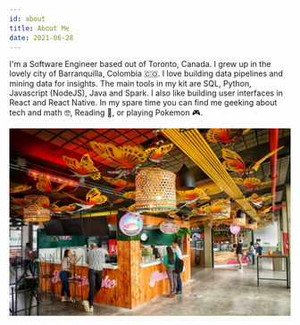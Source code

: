 ```yaml
---
id: about
title: About Me
date: 2021-06-28
---
```


I'm a Software Engineer based out of Toronto, Canada. I grew up in the lovely city of Barranquilla, Colombia 🇨🇴. I love building data pipelines and mining data for insights. The main tools in my kit are SQL, Python, Javascript (NodeJS), Java and Spark. I also like building user interfaces in React and React Native. In my spare time you can find me geeking about tech and math 🤓, Reading 📖, or playing Pokemon 🎮.

<img src="/assets/img/barranquilla.jpeg" />

